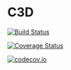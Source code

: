 # C3D

[![Build Status](https://travis-ci.org/halleysfifthinc/C3D.jl.svg?branch=master)](https://travis-ci.org/halleysfifthinc/C3D.jl)

[![Coverage Status](https://coveralls.io/repos/halleysfifthinc/C3D.jl/badge.svg?branch=master&service=github)](https://coveralls.io/github/halleysfifthinc/C3D.jl?branch=master)

[![codecov.io](http://codecov.io/github/halleysfifthinc/C3D.jl/coverage.svg?branch=master)](http://codecov.io/github/halleysfifthinc/C3D.jl?branch=master)
